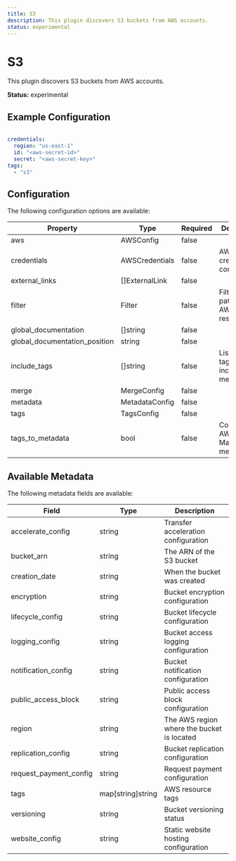 ```yaml
---
title: S3
description: This plugin discovers S3 buckets from AWS accounts.
status: experimental
---
```


# S3

This plugin discovers S3 buckets from AWS accounts.

**Status:** experimental

## Example Configuration

```yaml

credentials:
  region: "us-east-1" 
  id: "<aws-secret-id>"
  secret: "<aws-secret-key>"
tags:
  - "s3"

```

## Configuration
The following configuration options are available:

| Property | Type | Required | Description |
|----------|------|----------|-------------|
| aws | AWSConfig | false |  |
| credentials | AWSCredentials | false | AWS credentials configuration |
| external_links | []ExternalLink | false |  |
| filter | Filter | false | Filter patterns for AWS resources |
| global_documentation | []string | false |  |
| global_documentation_position | string | false |  |
| include_tags | []string | false | List of AWS tags to include as metadata |
| merge | MergeConfig | false |  |
| metadata | MetadataConfig | false |  |
| tags | TagsConfig | false |  |
| tags_to_metadata | bool | false | Convert AWS tags to Marmot metadata |

## Available Metadata

The following metadata fields are available:

| Field | Type | Description |
|-------|------|-------------|
| accelerate_config | string | Transfer acceleration configuration |
| bucket_arn | string | The ARN of the S3 bucket |
| creation_date | string | When the bucket was created |
| encryption | string | Bucket encryption configuration |
| lifecycle_config | string | Bucket lifecycle configuration |
| logging_config | string | Bucket access logging configuration |
| notification_config | string | Bucket notification configuration |
| public_access_block | string | Public access block configuration |
| region | string | The AWS region where the bucket is located |
| replication_config | string | Bucket replication configuration |
| request_payment_config | string | Request payment configuration |
| tags | map[string]string | AWS resource tags |
| versioning | string | Bucket versioning status |
| website_config | string | Static website hosting configuration |